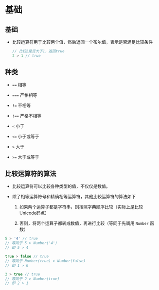 # 基础

## 基础

  - 比较运算符用于比较两个值，然后返回一个布尔值，表示是否满足比较条件

    ```javascript
    // 比较2是否大于1，返回true
    2 > 1 // true
    ```

## 种类

  - `==` 相等

  - `===` 严格相等

  - `!=` 不相等

  - `!==` 严格不相等

  - `<` 小于

  - `<=` 小于或等于

  - `>` 大于

  - `>=` 大于或等于

## 比较运算符的算法

  - 比较运算符可以比较各种类型的值，不仅仅是数值。

  - 除了相等运算符号和精确相等运算符，其他比较运算符的算法如下

    1.  如果两个运算子都是字符串，则按照字典顺序比较（实际上是比较Unicode码点）

    2.  否则，将两个运算子都转成数值，再进行比较（等同于先调用 `Number` 函数）

```javascript
5 > '4' // true
// 等同于 5 > Number('4')
// 即 5 > 4

true > false // true
// 等同于 Number(true) > Number(false)
// 即 1 > 0

2 > true // true
// 等同于 2 > Number(true)
// 即 2 > 1
```
